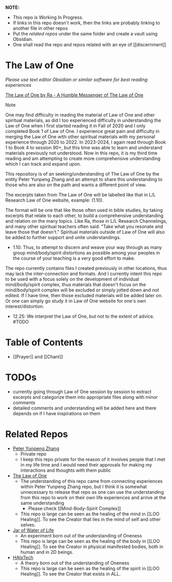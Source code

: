 **NOTE:** 
- This repo is Working In Progress.
- If links in this repo doesn't work, then the links are probably linking to another file in other repos
- Put the *related repos* under the same folder and create a vault using Obsidian.
- One shall read the repo and repos related with an eye of [[discernment]] 
# The Law of One
*Please use text editor Obsidian or similar software for best reading experiences*

[The Law of One by Ra - A Humble Messenger of The Law of One](https://www.lawofone.info/) 

> [!NOTE]
> One may find difficulty in reading the material of Law of One and other spiritual materials, as did I too experienced difficulty in understanding the Law of One when I first started reading it in Fall of 2020 and I only completed Book 1 of Law of One. I experience great pain and difficulty in merging the Law of One with other spiritual materials with my personal experience through 2020 to 2022. In 2023-2024, I again read through Book 1 to Book 4 to session 90+, but this time was able to learn and understand materials previously not understood. Now in this repo, it is my third time reading and am attempting to create more comprehensive understanding which I can track and expand upon.

This repository is of an seeking/understanding of The Law of One by the entity Peter Yunpeng Zhang and an attempt to share this understanding to those who are also on the path and wants a different point of view.

The excerpts taken from The Law of One will be labelled like that in L/L Research Law of One website, example: (1.10).

The format will be one that like those often used in bible studies, by taking excerpts that relate to each other, to build a comprehensive understanding and relation on the many topics. Like Ra, those in L/L Research Channelings, and many other spiritual teachers often said: "Take what you resonate and leave those that doesn't." Spiritual materials outside of Law of One will also be added to further support and unite understandings.
- 1.10: Thus, to attempt to discern and weave your way through as many group mind/body/spirit distortions as possible among your peoples in the course of your teaching is a very good effort to make.

The repo currently contains files I created previously in other locations, thus may lack the inter-connection and formats. And I currently intent this repo to be used with a focus solely on the development of individual mind/body/spirit complex, thus materials that doesn't focus on the mind/body/spirit complex will be excluded or simply jotted down and not edited. If I have time, then those excluded materials will be added later on. Or one can simply go study it in Law of One website for one's own interest/distortion.
- 12.25: We interpret the Law of One, but not to the extent of advice. #TODO
# Table of Contents
- [[Prayer]] and [[Chant]]
# TODOs
- currently going through Law of One session by session to extract excerpts and categorize them into appropriate files along with minor comments
- detailed comments and understanding will be added here and there depends on if I have inspirations on them
# Related Repos
- [Peter Yunpeng Zhang](https://github.com/peteryzhang6/pyzzyp) 
	- Private repo
	- I keep this repo private for the reason of it involves people that I met in my life time and I would need their approvals for making my interactions and thoughts with them public
- [The Law of One](https://github.com/peteryzhang6/The-Law-of-One)
	- The understanding of this repo came from connecting experiences within Peter Yunpeng Zhang repo, but I think it is somewhat unnecessary to release that repo as one can use the understanding from this repo to work on their own life experiences and arrive at the same understanding
		- Please check [[Mind-Body-Spirit Complex]]
	- This repo is large can be seen as the healing of the mind in [[LOO Healing]]. To see the Creator that lies in the mind of self and other selves.
- [Jar of Water of Life](https://github.com/peteryzhang6/Jar-of-Water-of-Life)
	- An experiment born out of the understanding of Oneness
	- This repo is large can be seen as the healing of the body in [[LOO Healing]]. To see the Creator in physical manifested bodies, both in human and in 2D beings.
- [HAIxTech](https://github.com/peteryzhang6/HAIxTech)
	- A theory born out of the understanding of Oneness
	- This repo is large can be seen as the healing of the spirit in [[LOO Healing]]. To see the Creator that exists in ALL.
